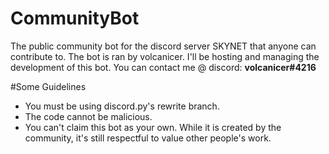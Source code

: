 # CommunityBot
The public community bot for the discord server SKYNET that anyone can contribute to.
The bot is ran by volcanicer. I'll be hosting and managing the development of this bot. You can contact me @ discord: **volcanicer#4216**

#Some Guidelines
- You must be using discord.py's rewrite branch.
- The code cannot be malicious.
- You can't claim this bot as your own. While it is created by the community, it's still respectful to value other people's work.
